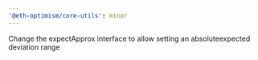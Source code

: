 ```yaml
---
'@eth-optimism/core-utils': minor
---
```


Change the expectApprox interface to allow setting an absoluteexpected deviation range
